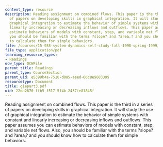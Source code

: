 ```yaml
---
content_type: resource
description: Reading assignment on combined flows. This paper is the third in a series
  of papers on developing skills in graphical integration. It will study the use of
  graphical integration to estimate the behavior of simple systems with constant and
  linearly increasing or decreasing inflows and outflows. This paper assumes you can
  estimate behaviors of models with constant, step, and variable net flows. Also,
  you should be familiar with the terms ?slope? and ?area,? and you should know how
  to calculate them for simple behaviors.
file: /courses/15-988-system-dynamics-self-study-fall-1998-spring-1999/22da2870ffb5f5175f4b2437fe81845f_giepart3.pdf
file_type: application/pdf
learning_resource_types:
- Readings
ocw_type: OCWFile
parent_title: Readings
parent_type: CourseSection
parent_uid: e5399b4a-7510-d085-aeed-66c8e9603399
resourcetype: Document
title: giepart3.pdf
uid: 22da2870-ffb5-f517-5f4b-2437fe81845f
---
```

Reading assignment on combined flows. This paper is the third in a series of papers on developing skills in graphical integration. It will study the use of graphical integration to estimate the behavior of simple systems with constant and linearly increasing or decreasing inflows and outflows. This paper assumes you can estimate behaviors of models with constant, step, and variable net flows. Also, you should be familiar with the terms ?slope? and ?area,? and you should know how to calculate them for simple behaviors.

